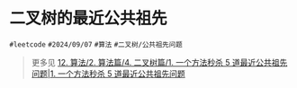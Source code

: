 
# 二叉树的最近公共祖先



`#leetcode`   `#2024/09/07`  `#算法`   `#二叉树/公共祖先问题` 

> 更多见 [12. 算法/2. 算法篇/4. 二叉树篇/1. 一个方法秒杀 5 道最近公共祖先问题|1. 一个方法秒杀 5 道最近公共祖先问题](/post/5DpuQYYi.html#12-算法/2-算法篇/4-二叉树篇/1-一个方法秒杀-5-道最近公共祖先问题|1-一个方法秒杀-5-道最近公共祖先问题) 

